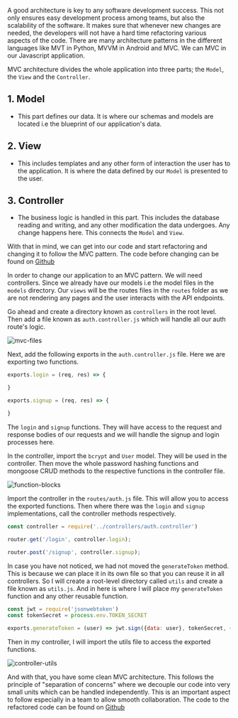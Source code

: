 A good architecture is key to any software development success. This not only ensures easy development process among teams, but also the scalability of the software. It makes sure that whenever new changes are needed, the developers will not have a hard time refactoring various aspects of the code. There are many architecture patterns in the different languages like MVT in Python, MVVM in Android and MVC. We can MVC in our Javascript application.

MVC architecture divides the whole application into three parts; the `Model`, the `View` and the `Controller`. 

## 1. Model
* This part defines our data. It is where our schemas and models are located i.e the blueprint of our application's data.

## 2. View
* This includes templates and any other form of interaction the user has to the application. It is where the data defined by our `Model` is presented to the user.

## 3. Controller
* The business logic is handled in this part. This includes the database reading and writing, and any other modification the data undergoes. Any change happens here. This connects the `Model` and `View`. 

With that in mind, we can get into our code and start refactoring and changing it to follow the MVC pattern. The code before changing can be found on [Github](https://github.com/LinusMuema/node-authentication-api/tree/heroku-deployment)

In order to change our application to an MVC pattern. We will need controllers. Since we already have our models i.e the model files in the `models` directory. Our `views` will be the routes files in the `routes` folder as we are not rendering any pages and the user interacts with the API endpoints. 

Go ahead and create a directory known as `controllers` in the root level. Then add a file known as `auth.controller.js` which will handle all our auth route's logic.

![mvc-files](/engineering-education/node-mvc-architecture/mvc-files.png)

Next, add the following exports in the `auth.controller.js` file.  Here we are exporting two functions. 

```javascript
exports.login = (req, res) => {

}

exports.signup = (req, res) => {

}
```

The `login` and `signup` functions. They will have access to the request and response bodies of our requests and we will handle the signup and login processes here. 


In the controller, import the `bcrypt` and `User` model. They will be used in the controller. Then move the whole password hashing functions and mongoose CRUD methods to the respective functions in the controller file.

![function-blocks](/engineering-education/node-mvc-architecture/function-blocks.png)

Import the controller in the `routes/auth.js` file. This will allow you to access the exported functions. Then where there was the `login` and `signup` implementations, call the controller methods respectively. 

```javascript
const controller = require('../controllers/auth.controller')

router.get('/login', controller.login);

router.post('/signup', controller.signup);
```

In case you have not noticed, we had not moved the `generateToken` method. This is because we can place it in its own file so that you can reuse it in all controllers. So I will create a root-level directory called `utils` and create a file known as `utils.js`. And in here is where I will place my `generateToken` function and any other reusable function.     

```javascript
const jwt = require('jsonwebtoken')
const tokenSecret = process.env.TOKEN_SECRET

exports.generateToken = (user) => jwt.sign({data: user}, tokenSecret, {expiresIn: '24h'})

```

Then in my controller, I will import the utils file to access the exported functions. 

![controller-utils](/engineering-education/node-mvc-architecture/controller-utils.png)

And with that, you have some clean MVC architecture. This follows the principle of "separation of concerns" where we decouple our code into very small units which can be handled independently. This is an important aspect to follow especially in a team to allow smooth collaboration. The code to the refactored code can be found on [Github](https://github.com/LinusMuema/node-authentication-api/tree/mvc)